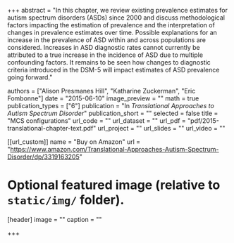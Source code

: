 +++
abstract = "In this chapter, we review existing prevalence estimates for autism spectrum disorders (ASDs) since 2000 and discuss methodological factors impacting the estimation of prevalence and the interpretation of changes in prevalence estimates over time. Possible explanations for an increase in the prevalence of ASD within and across populations are considered. Increases in ASD diagnostic rates cannot currently be attributed to a true increase in the incidence of ASD due to multiple confounding factors. It remains to be seen how changes to diagnostic criteria introduced in the DSM-5 will impact estimates of ASD prevalence going forward."

authors = ["Alison Presmanes Hill", "Katharine Zuckerman", "Eric Fombonne"]
date = "2015-06-10"
image_preview = ""
math = true
publication_types = ["6"]
publication = "In *Translational Approaches to Autism Spectrum Disorder*"
publication_short = ""
selected = false
title = "MCS configurations"
url_code = ""
url_dataset = ""
url_pdf = "pdf/2015-translational-chapter-text.pdf"
url_project = ""
url_slides = ""
url_video = ""

[[url_custom]]
name = "Buy on Amazon"
url = "https://www.amazon.com/Translational-Approaches-Autism-Spectrum-Disorder/dp/3319163205"

# Optional featured image (relative to `static/img/` folder).
[header]
image = ""
caption = ""

+++
